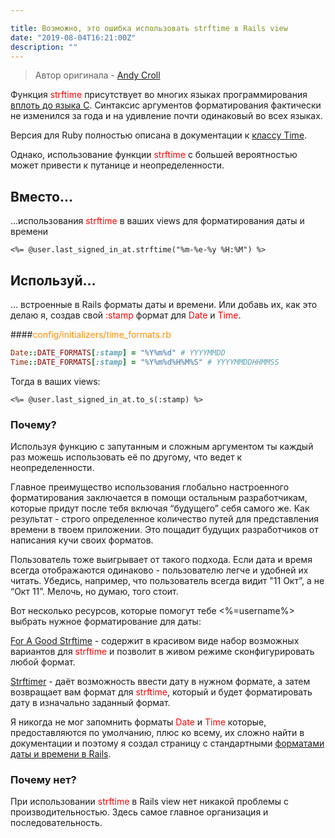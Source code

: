 ```yaml
---

title: Возможно, это ошибка использовать strftime в Rails view
date: "2019-08-04T16:21:00Z"
description: ""
---
```


> Автор оригинала - [Andy Croll](https://andycroll.com/ruby/using-strftime-in-a-rails-view-is-probably-a-mistake/)

Функция <span style="color:red">strftime</span> присутствует во многих языках программирования [вплоть до языка C](https://en.wikipedia.org/wiki/C_date_and_time_functions#strftime). Синтаксис аргументов форматирования фактически не изменился за года и на удивление почти одинаковый во всех языках. 

Версия для Ruby полностью описана в документации к [классу Time](https://ruby-doc.org/core-2.6.3/Time.html#method-i-strftime).

Однако, использование функции <span style="color:red">strftime</span> с большей вероятностью может привести к путанице и неопределенности. 

## Вместо...

...использования <span style="color:red">strftime</span> в ваших views для форматирования даты и времени

```erb
<%= @user.last_signed_in_at.strftime("%m-%e-%y %H:%M") %>
```

## Используй…
… встроенные в Rails форматы даты и времени. Или добавь их, как это делаю я, создав свой <span style="color:red">:stamp</span> формат для <span style="color:red">Date</span> и <span style="color:red">Time</span>.

####<span style="color:darkorange">config/initializers/time_formats.rb</span>

```ruby
Date::DATE_FORMATS[:stamp] = "%Y%m%d" # YYYYMMDD
Time::DATE_FORMATS[:stamp] = "%Y%m%d%H%M%S" # YYYYMMDDHHMMSS
```

Тогда в ваших views:

```erb
<%= @user.last_signed_in_at.to_s(:stamp) %>
```

### Почему?

Используя функцию с запутанным и сложным аргументом ты каждый раз можешь использовать её по другому, что ведет к неопределенности. 

Главное преимущество использования глобально настроенного форматирования заключается в помощи остальным разработчикам, которые придут после тебя включая “будущего” себя самого же. Как результат - строго определенное количество путей для представления времени в твоем приложении. Это пощадит будущих разработчиков от написания кучи своих форматов.  

Пользователь тоже выигрывает от такого подхода. Если дата и время всегда отображаются одинаково - пользователю легче и удобней их читать. Убедись, например, что пользователь всегда видит "11 Окт”, а не “Окт 11”. Мелочь, но думаю, того стоит. 

Вот несколько ресурсов, которые помогут тебе <%=username%> выбрать нужное форматирование для даты:

[For A Good Strftime](https://www.foragoodstrftime.com/)  -  содержит в красивом виде набор возможных вариантов для <span style="color:red">strftime</span> и позволит в живом режиме сконфигурировать любой формат.

[Strftimer](http://strftimer.com/) - даёт возможность ввести дату в нужном формате, а затем возвращает вам формат для <span style="color:red">strftime</span>, который и будет форматировать дату в изначально заданный формат.

Я никогда не мог запомнить форматы <span style="color:red">Date</span> и <span style="color:red">Time</span> которые, предоставляются по умолчанию, плюс ко всему, их сложно найти в документации и поэтому я создал страницу с стандартными [форматами даты и времени в Rails](https://railsdatetimeformats.com/). 

### Почему нет?

При использовании <span style="color:red">strftime</span> в Rails view нет никакой проблемы с производительностью. Здесь самое главное организация и последовательность.


